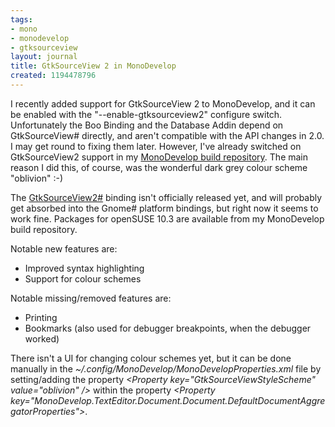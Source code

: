 ```yaml
---
tags:
- mono
- monodevelop
- gtksourceview
layout: journal
title: GtkSourceView 2 in MonoDevelop
created: 1194478796
---
```

I recently added support for GtkSourceView 2 to MonoDevelop, and it can be enabled with the "--enable-gtksourceview2" configure switch. Unfortunately the Boo Binding and the Database Addin depend on GtkSourceView#  directly, and aren't compatible with the API changes in 2.0. I may get round to fixing them later. However, I've already switched on GtkSourceView2 support in my <a href="http://mjhutchinson.com/journal/2007/11/07/monodevelop_trunk_builds">MonoDevelop build repository</a>. The main reason I did this, of course, was the wonderful dark grey colour scheme "oblivion" :-)

The <a href="http://anonsvn.mono-project.com/viewcvs/trunk/gtksourceview2-sharp/">GtkSourceView2#</a> binding isn't officially released yet, and will probably get absorbed into the Gnome# platform bindings, but right now it seems to work fine.
Packages for openSUSE 10.3 are available from my MonoDevelop build repository.

Notable new features are:<ul>
<li>Improved syntax highlighting</li>
<li>Support for colour schemes</li>
</ul>

Notable missing/removed features are:<ul>
<li>Printing</li>
<li>Bookmarks (also used for debugger breakpoints, when the debugger worked)</li>
</ul>

There isn't a UI for changing colour schemes yet, but it can be done manually in the <em>~/.config/MonoDevelop/MonoDevelopProperties.xml</em> file by setting/adding the property <em>&lt;Property key="GtkSourceViewStyleScheme" value="oblivion" /&gt;</em> within the property <em>&lt;Property key="MonoDevelop.TextEditor.Document.Document.DefaultDocumentAggregatorProperties"&gt;</em>.
<!--break-->
